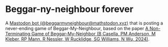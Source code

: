 # Beggar-ny-neighbour forever

A [Mastodon bot (@beggarmyneighbour@mathstodon.xyz)](https://mathstodon.xyz/@beggarmyneighbour)
that is posting a never-ending game of Beggar-My-Neighbour, based on the paper
[A Non-Terminating Game of Beggar-My-Neighbor (B Casella, PM Anderson, M Kleber, RP Mann, R Nessler, W Rucklidge, SG Williams, N Wu, 2024)](https://arxiv.org/abs/2403.13855).

